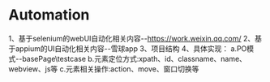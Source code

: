 # Automation
1、基于selenium的webUI自动化相关内容--https://work.weixin.qq.com/
2、基于appium的UI自动化相关内容--雪球app
3、项目结构
4、具体实现：
  a.PO模式--basePage\testcase
  b.元素定位方式:xpath、id、classname、name、webview、js等
  c.元素相关操作:action、move、窗口切换等
